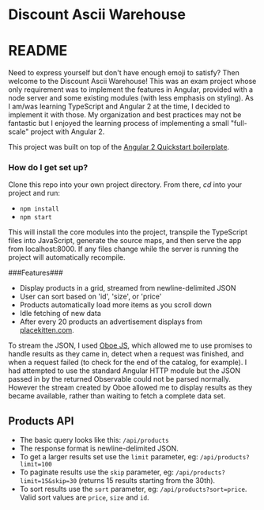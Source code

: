 Discount Ascii Warehouse
====

# README #

Need to express yourself but don't have enough emoji to satisfy? Then welcome to the Discount Ascii Warehouse! This was an exam project whose only requirement was to implement the features in Angular, provided with a node server and some existing modules (with less emphasis on styling). As I am/was learning TypeScript and Angular 2 at the time, I decided to implement it with those. My organization and best practices may not be fantastic but I enjoyed the learning process of implementing a small "full-scale" project with Angular 2.

This project was built on top of the
[Angular 2 Quickstart boilerplate](https://angular.io/docs/ts/latest/quickstart.html).

### How do I get set up? ###

Clone this repo into your own project directory.
From there, _cd_ into your project and run:

* `npm install`
* `npm start`

This will install the core modules into the project, transpile the TypeScript files into JavaScript, generate the source maps, and then serve the app from localhost:8000. If any files change while the server is running the project will automatically recompile.

###Features###

* Display products in a grid, streamed from newline-delimited JSON
* User can sort based on 'id', 'size', or 'price'
* Products automatically load more items as you scroll down
* Idle fetching of new data
* After every 20 products an advertisement displays from [placekitten.com](http://placekitten.com).

To stream the JSON, I used [Oboe JS](http://oboejs.com/), which allowed me to use promises to handle results as they came in, detect when a request was finished, and when a request failed (to check for the end of the catalog, for example). I had attempted to use the standard Angular HTTP module but the JSON passed in by the returned Observable could not be parsed normally. However the stream created by Oboe allowed me to display results as they became available, rather than waiting to fetch a complete data set.

Products API
----

- The basic query looks like this: `/api/products`
- The response format is newline-delimited JSON.
- To get a larger results set use the `limit` parameter, eg: `/api/products?limit=100`
- To paginate results use the `skip` parameter, eg: `/api/products?limit=15&skip=30` (returns 15 results starting from the 30th).
- To sort results use the `sort` parameter, eg: `/api/products?sort=price`. Valid sort values are `price`, `size` and `id`.
